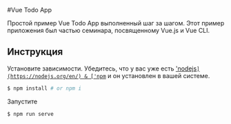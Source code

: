 #Vue Todo App

Простой пример Vue Todo App выполненный шаг за шагом.
Этот пример приложения был частью семинара, посвященному Vue.js и Vue CLI.

## Инструкция

Установите зависимости. Убедитесь, что у вас уже есть ['nodejs`](https://nodejs.org/en/) & ['npm`](https://www.npmjs.com/) и он установлен в вашей системе.
```bash
$ npm install # or npm i
```

Запустите
```bash
$ npm run serve
```
